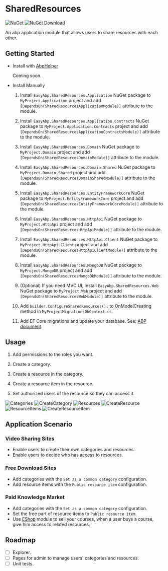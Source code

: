 # SharedResources

[![NuGet](https://img.shields.io/nuget/v/EasyAbp.SharedResources.Domain.Shared.svg?style=flat-square)](https://www.nuget.org/packages/EasyAbp.SharedResources.Domain.Shared)
[![NuGet Download](https://img.shields.io/nuget/dt/EasyAbp.SharedResources.Domain.Shared.svg?style=flat-square)](https://www.nuget.org/packages/EasyAbp.SharedResources.Domain.Shared)

An abp application module that allows users to share resources with each other.

## Getting Started

* Install with [AbpHelper](https://github.com/EasyAbp/AbpHelper.GUI)

    Coming soon.

* Install Manually

    1. Install `EasyAbp.SharedResources.Application` NuGet package to `MyProject.Application` project and add `[DependsOn(SharedResourcesApplicationModule)]` attribute to the module.

    1. Install `EasyAbp.SharedResources.Application.Contracts` NuGet package to `MyProject.Application.Contracts` project and add `[DependsOn(SharedResourcesApplicationContractsModule)]` attribute to the module.

    1. Install `EasyAbp.SharedResources.Domain` NuGet package to `MyProject.Domain` project and add `[DependsOn(SharedResourcesDomainModule)]` attribute to the module.

    1. Install `EasyAbp.SharedResources.Domain.Shared` NuGet package to `MyProject.Domain.Shared` project and add `[DependsOn(SharedResourcesDomainSharedModule)]` attribute to the module.

    1. Install `EasyAbp.SharedResources.EntityFrameworkCore` NuGet package to `MyProject.EntityFrameworkCore` project and add `[DependsOn(SharedResourcesEntityFrameworkCoreModule)]` attribute to the module.

    1. Install `EasyAbp.SharedResources.HttpApi` NuGet package to `MyProject.HttpApi` project and add `[DependsOn(SharedResourcesHttpApiModule)]` attribute to the module.

    1. Install `EasyAbp.SharedResources.HttpApi.Client` NuGet package to `MyProject.HttpApi.Client` project and add `[DependsOn(SharedResourcesHttpApiClientModule)]` attribute to the module.

    1. Install `EasyAbp.SharedResources.MongoDB` NuGet package to `MyProject.MongoDB` project and add `[DependsOn(SharedResourcesMongoDbModule)]` attribute to the module.

    1. (Optional) If you need MVC UI, install `EasyAbp.SharedResources.Web` NuGet package to `MyProject.Web` project and add `[DependsOn(SharedResourcesWebModule)]` attribute to the module.
    
    1. Add `builder.ConfigureSharedResources();` to OnModelCreating method in `MyProjectMigrationsDbContext.cs`.

    1. Add EF Core migrations and update your database. See: [ABP document](https://docs.abp.io/en/abp/latest/Tutorials/Part-1?UI=MVC#add-new-migration-update-the-database).

## Usage

1. Add permissions to the roles you want.

1. Create a category.

1. Create a resource in the category.

1. Create a resource item in the resource.

1. Set authorized users of the resource so they can access it.

![Categories](/docs/images/Categories.png)
![CreateCategory](/docs/images/CreateCategory.png)
![Resources](/docs/images/Resources.png)
![CreateResource](/docs/images/CreateResource.png)
![ResourceItems](/docs/images/ResourceItems.png)
![CreateResourceItem](/docs/images/CreateResourceItem.png)

## Application Scenario

### Video Sharing Sites

* Enable users to create their own categories and resources.
* Enable users to decide who has access to resources.

### Free Download Sites

* Add categories with the `Set as a common category` configuration.
* Add resource items with the `Public resource item` configuration.

### Paid Knowledge Market

* Add categories with the `Set as a common category` configuration.
* Set the free part of resource items to `Public resource item`.
* Use [EShop](https://github.com/EasyAbp/EShop) module to sell your courses, when a user buys a course, give him access to related resources.

## Roadmap

- [ ] Explorer.
- [ ] Pages for admin to manage users' categories and resources.
- [ ] Unit tests.
